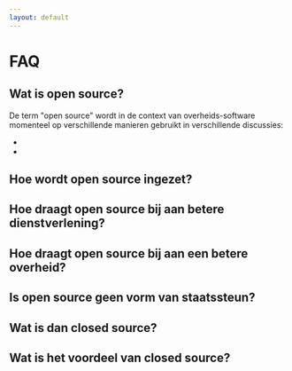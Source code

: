```yaml
---
layout: default
---
```

# FAQ

## Wat is open source?

De term "open source" wordt in de context van overheids-software momenteel op verschillende manieren gebruikt in verschillende discussies:

- 

- 

## Hoe wordt open source ingezet?

## Hoe draagt open source bij aan betere dienstverlening?

## Hoe draagt open source bij aan een betere overheid?

## Is open source geen vorm van staatssteun?

## Wat is dan closed source?

## Wat is het voordeel van closed source?